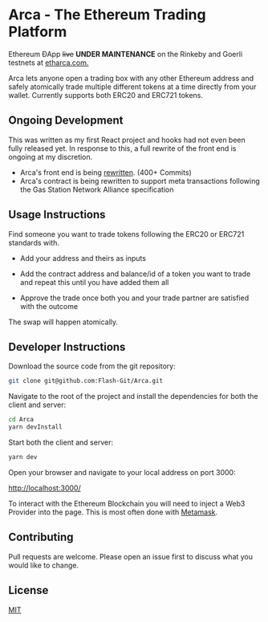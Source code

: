 # Arca - The Ethereum Trading Platform

Ethereum ÐApp ~~live~~ **UNDER MAINTENANCE** on the Rinkeby and Goerli testnets at [etharca.com.](https://etharca.com)

Arca lets anyone open a trading box with any other Ethereum address and safely atomically trade multiple different tokens at a time directly from your wallet.
Currently supports both ERC20 and ERC721 tokens.

## Ongoing Development

This was written as my first React project and hooks had not even been fully released yet.
In response to this, a full rewrite of the front end is ongoing at my discretion.

- Arca's front end is being [rewritten](https://github.com/Flash-Git/Arca/tree/hooks). (400+ Commits)
- Arca's contract is being rewritten to support meta transactions following the Gas Station Network Alliance specification

## Usage Instructions

Find someone you want to trade tokens following the ERC20 or ERC721 standards with.

- Add your address and theirs as inputs

- Add the contract address and balance/id of a token you want to trade and repeat this until you have added them all

- Approve the trade once both you and your trade partner are satisfied with the outcome

The swap will happen atomically.

## Developer Instructions

Download the source code from the git repository:

```bash
git clone git@github.com:Flash-Git/Arca.git
```

Navigate to the root of the project and install the dependencies for both the client and server:

```bash
cd Arca
yarn devInstall
```

Start both the client and server:

```bash
yarn dev
```

Open your browser and navigate to your local address on port 3000:

<http://localhost:3000/>

To interact with the Ethereum Blockchain you will need to inject a Web3 Provider into the page. This is most often done with [Metamask](https://metamask.io/download.html).

## Contributing

Pull requests are welcome. Please open an issue first to discuss what you would like to change.

## License

[MIT](https://choosealicense.com/licenses/mit/)
